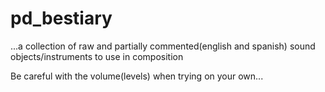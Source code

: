 # pd_bestiary

...a collection of raw and partially commented(english and spanish) sound objects/instruments to use in composition

Be careful with the volume(levels) when trying on your own... 
